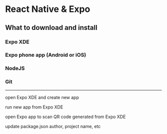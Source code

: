 # React Native & Expo

## What to download and install

### Expo XDE
### Expo phone app (Android or iOS)
### NodeJS
### Git

---

open Expo XDE and create new app

run new app from Expo XDE

open Expo app to scan QR code generated from Expo XDE

update package.json author, project name, etc

